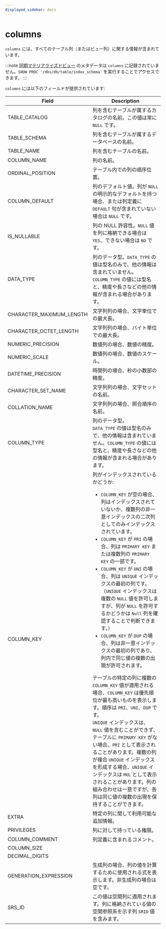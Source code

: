 ```yaml
---
displayed_sidebar: docs
---
```


# columns

`columns` には、すべてのテーブル列（またはビュー列）に関する情報が含まれています。

:::note
[同期マテリアライズドビュー](../../using_starrocks/Materialized_view-single_table.md) のメタデータは `columns` に記録されていません。`SHOW PROC '/dbs/db/table/index_schema'` を実行することでアクセスできます。
:::

`columns` には以下のフィールドが提供されています:

| **Field**                | **Description**                                              |
| ------------------------ | ------------------------------------------------------------ |
| TABLE_CATALOG            | 列を含むテーブルが属するカタログの名前。この値は常に `NULL` です。 |
| TABLE_SCHEMA             | 列を含むテーブルが属するデータベースの名前。 |
| TABLE_NAME               | 列を含むテーブルの名前。                 |
| COLUMN_NAME              | 列の名前。                                      |
| ORDINAL_POSITION         | テーブル内での列の順序位置。         |
| COLUMN_DEFAULT           | 列のデフォルト値。列が `NULL` の明示的なデフォルトを持つ場合、または列定義に `DEFAULT` 句が含まれていない場合は `NULL` です。 |
| IS_NULLABLE              | 列の NULL 許容性。`NULL` 値を列に格納できる場合は `YES`、できない場合は `NO` です。 |
| DATA_TYPE                | 列のデータ型。`DATA_TYPE` の値は型名のみで、他の情報は含まれていません。`COLUMN_TYPE` の値には型名と、精度や長さなどの他の情報が含まれる場合があります。 |
| CHARACTER_MAXIMUM_LENGTH | 文字列列の場合、文字単位での最大長。        |
| CHARACTER_OCTET_LENGTH   | 文字列列の場合、バイト単位での最大長。             |
| NUMERIC_PRECISION        | 数値列の場合、数値の精度。                  |
| NUMERIC_SCALE            | 数値列の場合、数値のスケール。                      |
| DATETIME_PRECISION       | 時間列の場合、秒の小数部の精度。      |
| CHARACTER_SET_NAME       | 文字列列の場合、文字セットの名前。        |
| COLLATION_NAME           | 文字列列の場合、照合順序の名前。            |
| COLUMN_TYPE              | 列のデータ型。<br />`DATA_TYPE` の値は型名のみで、他の情報は含まれていません。`COLUMN_TYPE` の値には型名と、精度や長さなどの他の情報が含まれる場合があります。 |
| COLUMN_KEY               | 列がインデックスされているかどうか:<ul><li>`COLUMN_KEY` が空の場合、列はインデックスされていないか、複数列の非一意インデックスの二次列としてのみインデックスされています。</li><li>`COLUMN_KEY` が `PRI` の場合、列は `PRIMARY KEY` または複数列の `PRIMARY KEY` の一部です。</li><li>`COLUMN_KEY` が `UNI` の場合、列は `UNIQUE` インデックスの最初の列です。（`UNIQUE` インデックスは複数の `NULL` 値を許可しますが、列が `NULL` を許可するかどうかは `Null` 列を確認することで判断できます。）</li><li>`COLUMN_KEY` が `DUP` の場合、列は非一意インデックスの最初の列であり、列内で同じ値の複数の出現が許可されます。</li></ul>テーブルの特定の列に複数の `COLUMN_KEY` 値が適用される場合、`COLUMN_KEY` は優先順位が最も高いものを表示します。順序は `PRI`、`UNI`、`DUP` です。<br />`UNIQUE` インデックスは、`NULL` 値を含むことができず、テーブルに `PRIMARY KEY` がない場合、`PRI` として表示されることがあります。複数の列が複合 `UNIQUE` インデックスを形成する場合、`UNIQUE` インデックスは `MUL` として表示されることがあります。列の組み合わせは一意ですが、各列は同じ値の複数の出現を保持することができます。 |
| EXTRA                    | 特定の列に関して利用可能な追加情報。 |
| PRIVILEGES               | 列に対して持っている権限。                      |
| COLUMN_COMMENT           | 列定義に含まれるコメント。               |
| COLUMN_SIZE              |                                                              |
| DECIMAL_DIGITS           |                                                              |
| GENERATION_EXPRESSION    | 生成列の場合、列の値を計算するために使用される式を表示します。非生成列の場合は空です。 |
| SRS_ID                   | この値は空間列に適用されます。列に格納されている値の空間参照系を示す列 `SRID` 値を含みます。 |